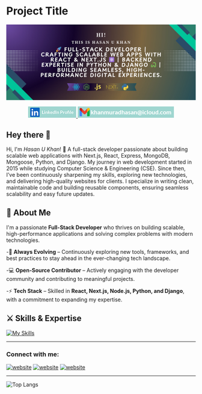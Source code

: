 # Project Title

![Alt Text](images/banner.jpg)

<p align="center">
  <a href="https://www.linkedin.com/in/hukhansr">
    <img src="./images/linkedinIcon.jpg" />
  </a>
  <a href="mailto:khan.m.hasanuzzaman@gmail.com">
    <img src="./images/gmailIcon.jpg" />
  </a>
</p>

## Hey there 👋

Hi, I'm _Hasan U Khan_! 🚀 A full-stack developer passionate about building scalable web applications with Next.js, React, Express, MongoDB, Mongoose, Python, and Django.
My journey in web development started in 2015 while studying Computer Science & Engineering (CSE). Since then, I’ve been continuously sharpening my skills, exploring new technologies, and delivering high-quality websites for clients.
I specialize in writing clean, maintainable code and building reusable components, ensuring seamless scalability and easy future updates.

## 📝 About Me

I'm a passionate **Full-Stack Developer** who thrives on building scalable, high-performance applications and solving complex problems with modern technologies.

-🚀 **Always Evolving** – Continuously exploring new tools, frameworks, and best practices to stay ahead in the ever-changing tech landscape.

-💻 **Open-Source Contributor** – Actively engaging with the developer community and contributing to meaningful projects.

-⚡ **Tech Stack** – Skilled in **React, Next.js, Node.js, Python, and Django**, with a commitment to expanding my expertise.

## ⚔️ Skills & Expertise

[![My Skills](https://skillicons.dev/icons?i=html,css,sass,tailwind,javascript,react,nextjs,nodejs,express,mongodb,py,django,anaconda,github,figma,firebase,bash,linux,mac,aws,postman)](https://skillicons.dev)

---

### Connect with me:

[![website](https://img.icons8.com/fluency/48/facebook-new.png)](https://www.facebook.com/maohib)
[![website](https://icons8.com/icon/13930/linkedin)](https://www.linkedin.com/in/hukhansr/)
[![website](https://img.icons8.com/color/48/twitterx--v1.png)](https://x.com/hukhansr)

---

![Top Langs](https://github-readme-stats.vercel.app/api/top-langs/?username=merndevreza&layout=compact)
